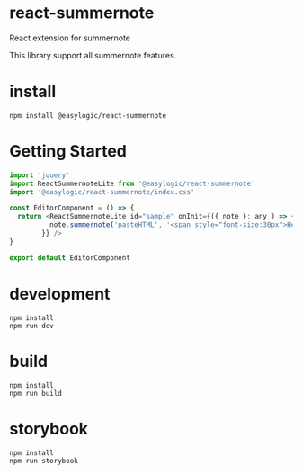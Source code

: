 # react-summernote
React extension for summernote

This library support all summernote features. 


# install 
```
npm install @easylogic/react-summernote 
```

# Getting Started 

```js
import 'jquery'
import ReactSummernoteLite from '@easylogic/react-summernote'
import '@easylogic/react-summernote/index.css'

const EditorComponent = () => {
  return <ReactSummernoteLite id="sample" onInit={({ note }: any ) => {
          note.summernote('pasteHTML', '<span style="font-size:30px">Hello, world for 30px</span>')
        }} />
}

export default EditorComponent
```





# development 

```
npm install
npm run dev 
```

# build 

```
npm install
npm run build
```

# storybook 

```
npm install
npm run storybook
```
